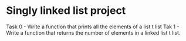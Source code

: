 # Singly linked list project
Task 0 - Write a function that prints all the elements of a list t list
Tak 1 -  Write a function that returns the number of elements in a linked list t list.
